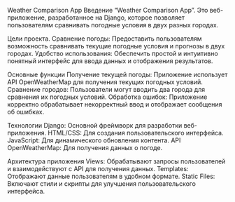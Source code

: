 Weather Comparison App
Введение
“Weather Comparison App”. Это веб-приложение, разработанное на Django, которое позволяет пользователям сравнивать погодные условия в двух разных городах.

Цели проекта.
Сравнение погоды: Предоставить пользователям возможность сравнивать текущие погодные условия и прогнозы в двух городах.
Удобство использования: Обеспечить простой и интуитивно понятный интерфейс для ввода данных и отображения результатов.

Основные функции
Получение текущей погоды: Приложение использует API OpenWeatherMap для получения текущих погодных условий.
Сравнение городов: Пользователи могут вводить два города для сравнения их погодных условий.
Обработка ошибок: Приложение корректно обрабатывает некорректный ввод и отображает сообщения об ошибках.

Технологии
Django: Основной фреймворк для разработки веб-приложения.
HTML/CSS: Для создания пользовательского интерфейса.
JavaScript: Для динамического обновления контента.
API OpenWeatherMap: Для получения данных о погоде.

Архитектура приложения
Views: Обрабатывают запросы пользователей и взаимодействуют с API для получения данных.
Templates: Отображают данные пользователям в удобном формате.
Static Files: Включают стили и скрипты для улучшения пользовательского интерфейса.